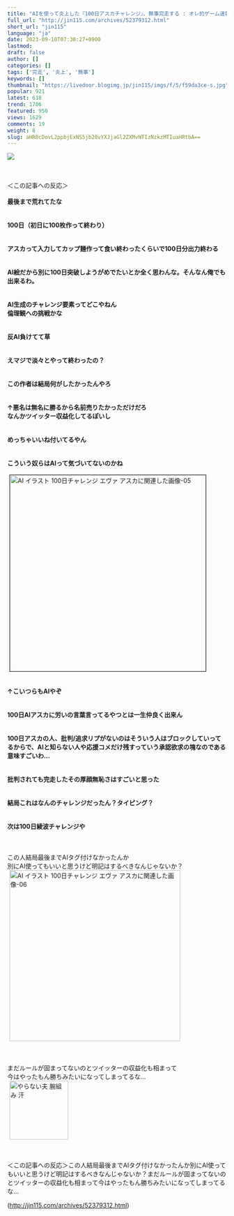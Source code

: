 ```yaml
---
title: "AIを使って炎上した『100日アスカチャレンジ』、無事完走する : オレ的ゲーム速報＠刃"
full_url: "http://jin115.com/archives/52379312.html"
short_url: "jin115"
language: "ja"
date: 2023-09-10T07:30:27+0900
lastmod: 
draft: false
author: []
categories: []
tags: ['完走', '炎上', '無事']
keywords: []
thumbnail: "https://livedoor.blogimg.jp/jin115/imgs/f/5/f59da3ce-s.jpg"
popular: 921
latest: 618
trend: 1706
featured: 950
views: 1629
comments: 19
weight: 8
slug: aHR0cDovL2ppbjExNS5jb20vYXJjaGl2ZXMvNTIzNzkzMTIuaHRtbA==
---
```


![](https://livedoor.blogimg.jp/jin115/imgs/f/5/f59da3ce-s.jpg)

<div><a name='more'></a> <br> <br> ＜この記事への反応＞<br> <br> <b>最後まで荒れてたな</b><br> <br> <br> <b>100日（初日に100枚作って終わり）</b><br> <br> <br> <b>アスカって入力してカップ麺作って食い終わったくらいで100日分出力終わる</b><br> <br> <br> <b>AI絵だから別に100日突破しようがめでたいとか全く思わんな。そんなん俺でも出来るわ。</b><br> <br> <br> <b>AI生成のチャレンジ要素ってどこやねん<br> 倫理観への挑戦かな</b><br> <br> <br> <b>反AI負けてて草</b><br> <br> <br> <b>えマジで淡々とやって終わったの？</b><br> <br> <br> <b>この作者は結局何がしたかったんやろ</b><br> <br> <br> <b>↑悪名は無名に勝るから名前売りたかっただけだろ<br> なんかツイッター収益化してるぽいし</b><br> <br> <br> <b>めっちゃいいね付いてるやん</b><br> <br> <br> <b>こういう奴らはAIって気づいてないのかね</b><br> <br> <img src='https://livedoor.blogimg.jp/jin115/imgs/6/9/6972a3f8.jpg' width='450' border='1' hspace='5' class='pict' alt='AI イラスト 100日チャレンジ エヴァ アスカに関連した画像-05'><br> <br> <br> <b>↑こいつらもAIやぞ</b><br> <br> <br> <b>100日AIアスカに労いの言葉言ってるやつとは一生仲良く出来ん</b><br> <br> <br> <b>100日アスカの人、批判/追求リプがないのはそういう人はブロックしていってるからで、AIと知らない人や応援コメだけ残すっていう承認欲求の塊なのである意味すごいわ…</b><br> <br> <br> <b>批判されても完走したその厚顔無恥さはすごいと思った</b><br> <br> <br> <b>結局これはなんのチャレンジだったん？タイピング？</b><br> <br> <br> <b>次は100日綾波チャレンジや</b><br> <br> <br> <br> この人結局最後までAIタグ付けなかったんか<br> 別にAI使ってもいいと思うけど明記はするべきなんじゃないか？<br> <img src='https://livedoor.blogimg.jp/jin115/imgs/4/7/4738b087.gif' width='392' border='0' hspace='5' class='pict' alt='AI イラスト 100日チャレンジ エヴァ アスカに関連した画像-06'><br> <br> <br> <br> まだルールが固まってないのとツイッターの収益化も相まって<br> 今はやったもん勝ちみたいになってしまってるな…<br> <img src='https://livedoor.blogimg.jp/jin115/imgs/0/4/04ee80e6.gif' alt='やらない夫 腕組み 汗' width='135' border='0' hspace='5' class='pict'><br> <br> <br> <p>＜この記事への反応＞この人結局最後までAIタグ付けなかったんか別にAI使ってもいいと思うけど明記はするべきなんじゃないか？まだルールが固まってないのとツイッターの収益化も相まって今はやったもん勝ちみたいになってしまってるな…</p></div>

(http://jin115.com/archives/52379312.html)
